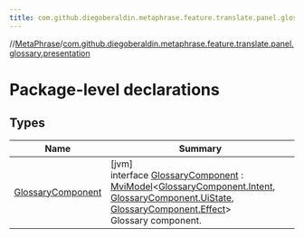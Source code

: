 ```yaml
---
title: com.github.diegoberaldin.metaphrase.feature.translate.panel.glossary.presentation
---
```

//[MetaPhrase](../../index.html)/[com.github.diegoberaldin.metaphrase.feature.translate.panel.glossary.presentation](index.html)



# Package-level declarations



## Types


| Name | Summary |
|---|---|
| [GlossaryComponent](-glossary-component/index.html) | [jvm]<br>interface [GlossaryComponent](-glossary-component/index.html) : [MviModel](../com.github.diegoberaldin.metaphrase.core.common.architecture/-mvi-model/index.html)&lt;[GlossaryComponent.Intent](-glossary-component/-intent/index.html), [GlossaryComponent.UiState](-glossary-component/-ui-state/index.html), [GlossaryComponent.Effect](-glossary-component/-effect/index.html)&gt; <br>Glossary component. |

